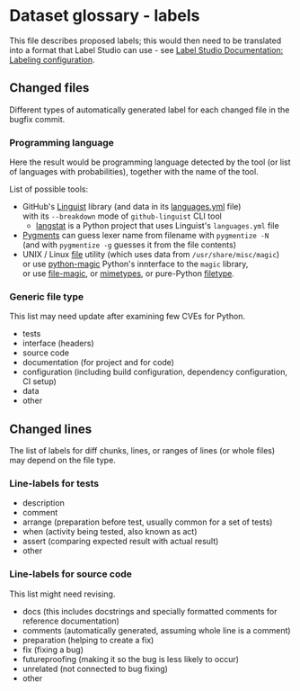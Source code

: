 # Dataset glossary - labels

This file describes proposed labels; this would then need to be translated into
a format that Label Studio can use - see [Label Studio Documentation: Labeling
configuration][1].

[1]: https://labelstud.io/guide/setup.html

## Changed files

Different types of automatically generated label for each changed file in the
bugfix commit.

### Programming language

Here the result would be programming language detected by the tool (or list of
languages with probabilities), together with the name of the tool.

List of possible tools:

- GitHub's [Linguist][] library (and data in its [languages.yml][] file)<br>
  with its `--breakdown` mode of `github-linguist` CLI tool
    - [langstat][] is a Python project that uses Linguist's `languages.yml` file
- [Pygments][] can guess lexer name from filename with `pygmentize -N`<br>
  (and with `pygmentize -g` guesses it from the file contents)
- UNIX / Linux [file][] utility (which uses data from `/usr/share/misc/magic`)<br>
  or use [python-magic][] Python's innterface to the `magic` library,<br>
  or use [file-magic][], or [mimetypes][], or pure-Python [filetype][].
  

[Linguist]: https://github.com/github-linguist/linguist
[languages.yml]: https://github.com/github-linguist/linguist/blob/master/lib/linguist/languages.yml
[langstat]: https://github.com/Destaq/langstats
[Pygments]: https://pygments.org/
[file]: https://linux.die.net/man/1/file
[python-magic]: https://github.com/ahupp/python-magic
[filetype]: https://github.com/h2non/filetype.py
[file-magic]: https://pypi.python.org/pypi/file-magic
[mimetypes]: https://docs.python.org/library/mimetypes.html

### Generic file type

This list may need update after examining few CVEs for Python.

- tests
- interface (headers)
- source code
- documentation (for project and for code)
- configuration (including build configuration, dependency configuration, CI setup)
- data
- other


## Changed lines

The list of labels for diff chunks, lines, or ranges of lines (or whole files)
may depend on the file type.

### Line-labels for tests

- description
- comment
- arrange (preparation before test, usually common for a set of tests)
- when (activity being tested, also known as act)
- assert (comparing expected result with actual result)
- other

### Line-labels for source code

This list might need revising.

- docs (this includes docstrings and specially formatted comments for reference documentation)
- comments (automatically generated, assuming whole line is a comment)
- preparation (helping to create a fix)
- fix (fixing a bug)
- futureproofing (making it so the bug is less likely to occur)
- unrelated (not connected to bug fixing)
- other

